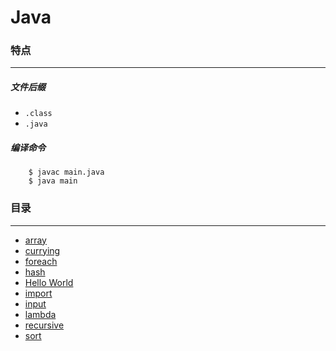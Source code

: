 Java
===

### 特点
---
##### 文件后缀
* `.class`
* `.java`

##### 编译命令
```
	$ javac main.java
	$ java main
```

### 目录
---
* [array](https://github.com/PFei-He/Language-Study-Note/tree/master/Java/array)
* [currying](https://github.com/PFei-He/Language-Study-Note/tree/master/Java/currying)
* [foreach](https://github.com/PFei-He/Language-Study-Note/tree/master/Java/foreach)
* [hash](https://github.com/PFei-He/Language-Study-Note/tree/master/Java/hash)
* [Hello World](https://github.com/PFei-He/Language-Study-Note/tree/master/Java/Hello%20World)
* [import](https://github.com/PFei-He/Language-Study-Note/tree/master/Java/import)
* [input](https://github.com/PFei-He/Language-Study-Note/tree/master/Java/input)
* [lambda](https://github.com/PFei-He/Language-Study-Note/tree/master/Java/lambda%20-%20interface)
* [recursive](https://github.com/PFei-He/Language-Study-Note/tree/master/Java/recursive%20algorithm)
* [sort](https://github.com/PFei-He/Language-Study-Note/tree/master/Java/sort)
